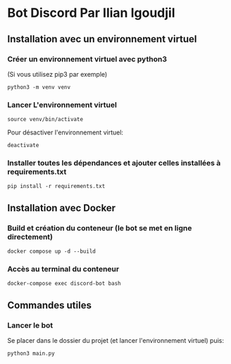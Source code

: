 # Bot Discord Par Ilian Igoudjil

## Installation avec un environnement virtuel

### Créer un environnement virtuel avec python3

(Si vous utilisez pip3 par exemple)

```
python3 -m venv venv
```

### Lancer L'environnement virtuel

```
source venv/bin/activate
```

Pour désactiver l'environnement virtuel:

```
deactivate
```

### Installer toutes les dépendances et ajouter celles installées à requirements.txt

```
pip install -r requirements.txt
```

## Installation avec Docker

### Build et création du conteneur (le bot se met en ligne directement)

```
docker compose up -d --build
```

### Accès au terminal du conteneur

```
docker-compose exec discord-bot bash
```

## Commandes utiles

### Lancer le bot

Se placer dans le dossier du projet (et lancer l'environnement virtuel) puis:

```bash
python3 main.py
```
